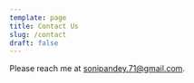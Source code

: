 ```yaml
---
template: page
title: Contact Us
slug: /contact
draft: false
---
```

Please reach me at sonipandey.71@gmail.com.
